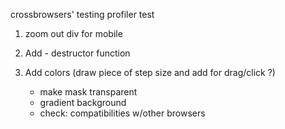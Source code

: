    crossbrowsers' testing
   profiler test

1. zoom out div for mobile

3. Add - destructor function
 
4. Add colors (draw piece of step size and add for drag/click ?)
   - make mask transparent 
   - gradient background
   - check: compatibilities w/other browsers 

  
